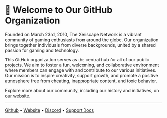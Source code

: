 # 🥳 Welcome to Our GitHub Organization
Founded on March 23rd, 2010, The Xeriscape Network is a vibrant community of gaming enthusiasts from around the globe. Our organization brings together individuals from diverse backgrounds, united by a shared passion for gaming and technology.

This GitHub organization serves as the central hub for all of our public projects. We aim to foster a fun, welcoming, and collaborative environment where members can engage with and contribute to our various initiatives. Our mission is to inspire creativity, support growth, and promote a positive atmosphere free from cheating, inappropriate content, and toxic behavior.

Explore more about our community, including our history and initiatives, on [our website](https://xeriscape.network/).

---
[Github](https://github.xeriscape.network/) • [Website](https://xeriscape.network/) • [Discord](https://discord.xeriscape.network/) • [Support Docs](https://support.xeriscape.network/)
